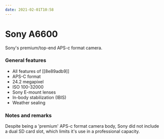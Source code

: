 ```yaml
---
date: 2021-02-01T10:58
---
```


# Sony A6600

Sony's premium/top-end APS-c format camera.

### General features

* All features of [[8e89adb9]]
* APS-C format
* 24.2 megapixel
* ISO 100-32000
* Sony E-mount lenses
* In-body stabilization (IBIS)
* Weather sealing


### Notes and remarks

Despite being a 'premium' APS-c format camera body, Sony did not include a dual
SD card slot, which limits it's use in a professional capacity.
